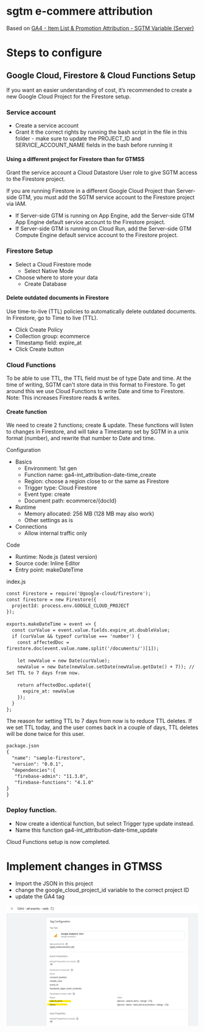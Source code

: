 # sgtm e-commere attribution

Based on [GA4 - Item List & Promotion Attribution - SGTM Variable (Server)](https://github.com/gtm-templates-knowit-experience/sgtm-ga4-ecom-item-list-promo-attribution)

# Steps to configure

## Google Cloud, Firestore & Cloud Functions Setup
If you want an easier understanding of cost, it’s recommended to create a new Google Cloud Project for the Firestore setup.

### Service account

* Create a service account
* Grant it the correct rights by running the bash script in the file in this folder - make sure to update the PROJECT_ID and SERVICE_ACCOUNT_NAME fields in the bash before running it

#### Using a different project for Firestore than for GTMSS
Grant the service account a Cloud Datastore User role to give SGTM access to the Firestore project.

If you are running Firestore in a different Google Cloud Project than Server-side GTM, you must add the SGTM service account to the Firestore project via IAM.

* If Server-side GTM is running on App Engine, add the Server-side GTM App Engine default service account to the Firestore project.
* If Server-side GTM is running on Cloud Run, add the Server-side GTM Compute Engine default service account to the Firestore project.

### Firestore Setup
* Select a Cloud Firestore mode
  * Select Native Mode
* Choose where to store your data
  * Create Database
 
#### Delete outdated documents in Firestore
Use time-to-live (TTL) policies to automatically delete outdated documents.
In Firestore, go to Time to live (TTL).

* Click Create Policy
* Collection group: ecommerce
* Timestamp field: expire_at
* Click Create button
  
### Cloud Functions
To be able to use TTL, the TTL field must be of type Date and time. At the time of writing, SGTM can't store data in this format to Firestore. To get around this we use Cloud Functions to write Date and time to Firestore. Note: This increases Firestore reads & writes.

#### Create function
We need to create 2 functions; create & update. These functions will listen to changes in Firestore, and will take a Timestamp set by SGTM in a unix format (number), and rewrite that number to Date and time.

Configuration
* Basics
  * Environment: 1st gen
  * Function name: ga4-int_attribution-date-time_create
  * Region: choose a region close to or the same as Firestore
  * Trigger type: Cloud Firestore
  * Event type: create
  * Document path: ecommerce/{docId}
* Runtime
  * Memory allocated: 256 MB (128 MB may also work)
  * Other settings as is
* Connections
  * Allow internal traffic only

Code
* Runtime: Node.js (latest version)
* Source code: Inline Editor
* Entry point: makeDateTime
  
index.js

```
const Firestore = require('@google-cloud/firestore');
const firestore = new Firestore({
  projectId: process.env.GOOGLE_CLOUD_PROJECT
});

exports.makeDateTime = event => {
  const curValue = event.value.fields.expire_at.doubleValue;
  if (curValue && typeof curValue === 'number') {
    const affectedDoc = firestore.doc(event.value.name.split('/documents/')[1]);

    let newValue = new Date(curValue);
    newValue = new Date(newValue.setDate(newValue.getDate() + 7)); // Set TTL to 7 days from now.

    return affectedDoc.update({
      expire_at: newValue
    });
  }
};
```
The reason for setting TTL to 7 days from now is to reduce TTL deletes. If we set TTL today, and the user comes back in a couple of days, TTL deletes will be done twice for this user.

```
package.json
{
  "name": "sample-firestore",
  "version": "0.0.1",
  "dependencies":{
   "firebase-admin": "11.3.0",
   "firebase-functions": "4.1.0"
}
}
```

### Deploy function.

* Now create a identical function, but select Trigger type update instead.
* Name this function ga4-int_attribution-date-time_update
  
Cloud Functions setup is now completed.

# Implement changes in GTMSS

* Import the JSON in this project
* change the google_cloud_project_id variable to the correct project ID
* update the GA4 tag

![update GA4 tag](./update_ga4_tag.png)
